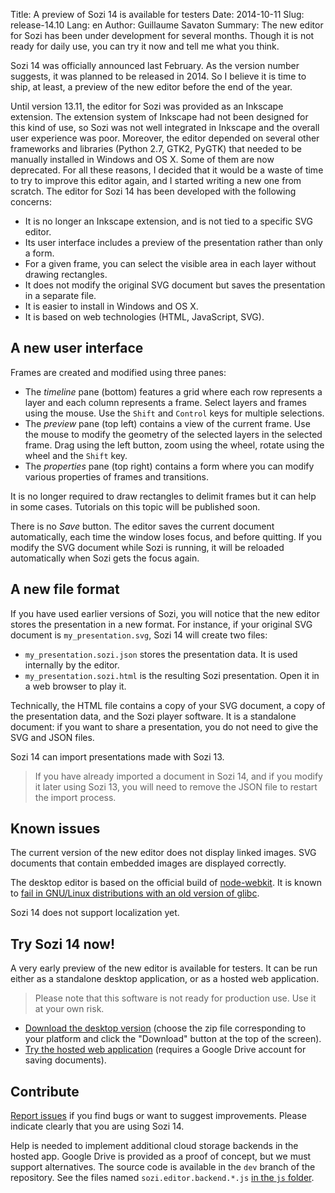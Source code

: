 Title: A preview of Sozi 14 is available for testers
Date: 2014-10-11
Slug: release-14.10
Lang: en
Author: Guillaume Savaton
Summary:
    The new editor for Sozi has been under development for several months.
    Though it is not ready for daily use, you can try it now and tell me what you think.

Sozi 14 was officially announced last February.
As the version number suggests, it was planned to be released in 2014.
So I believe it is time to ship, at least, a preview of the new editor
before the end of the year.

Until version 13.11, the editor for Sozi was provided as an Inkscape extension.
The extension system of Inkscape had not been designed for this kind of use,
so Sozi was not well integrated in Inkscape and the overall user experience was poor.
Moreover, the editor depended on several other frameworks and libraries
(Python 2.7, GTK2, PyGTK) that needed to be manually installed in Windows and OS X.
Some of them are now deprecated.
For all these reasons, I decided that it would be a waste of time to try
to improve this editor again, and I started writing a new one from scratch.
The editor for Sozi 14 has been developed with the following concerns:

* It is no longer an Inkscape extension, and is not tied to a specific SVG editor.
* Its user interface includes a preview of the presentation rather than only a form.
* For a given frame, you can select the visible area in each layer without drawing rectangles.
* It does not modify the original SVG document but saves the presentation in a separate file.
* It is easier to install in Windows and OS X.
* It is based on web technologies (HTML, JavaScript, SVG).

A new user interface
--------------------

Frames are created and modified using three panes:

* The *timeline* pane (bottom) features a grid where each row represents a layer and each column
  represents a frame. Select layers and frames using the mouse.
  Use the `Shift` and `Control` keys for multiple selections.
* The *preview* pane (top left) contains a view of the current frame.
  Use the mouse to modify the geometry of the selected layers in the selected frame.
  Drag using the left button, zoom using the wheel, rotate using the wheel and the `Shift` key.
* The *properties* pane (top right) contains a form where you can modify various
  properties of frames and transitions.

It is no longer required to draw rectangles to delimit frames
but it can help in some cases.
Tutorials on this topic will be published soon.

There is no *Save* button.
The editor saves the current document automatically, each time the window loses focus,
and before quitting.
If you modify the SVG document while Sozi is running, it will be reloaded automatically when
Sozi gets the focus again.

A new file format
-----------------

If you have used earlier versions of Sozi, you will notice that the new editor
stores the presentation in a new format.
For instance, if your original SVG document is `my_presentation.svg`, Sozi 14 will create
two files:

* `my_presentation.sozi.json` stores the presentation data. It is used internally by the editor.
* `my_presentation.sozi.html` is the resulting Sozi presentation. Open it in a web browser to play it.

Technically, the HTML file contains a copy of your SVG document, a copy of the presentation data,
and the Sozi player software.
It is a standalone document: if you want to share a presentation, you do not need to give the
SVG and JSON files.

Sozi 14 can import presentations made with Sozi 13.

> If you have already imported a document in Sozi 14, and if you
> modify it later using Sozi 13, you will need to remove the JSON file to
> restart the import process.

Known issues
------------

The current version of the new editor does not display linked images.
SVG documents that contain embedded images are displayed correctly.

The desktop editor is based on the official build of [node-webkit](https://github.com/rogerwang/node-webkit).
It is known to [fail in GNU/Linux distributions with an old version
of glibc](https://github.com/rogerwang/node-webkit/issues/1366).

Sozi 14 does not support localization yet.

Try Sozi 14 now!
----------------

A very early preview of the new editor is available for testers.
It can be run either as a standalone desktop application, or as a hosted web application.

> Please note that this software is not ready for production use.
> Use it at your own risk.

* [Download the desktop version](https://drive.google.com/folderview?id=0ByRUreHgekjMemhONHd4TGY4V3M&usp=sharing) (choose the zip file corresponding
to your platform and click the "Download" button at the top of the screen).
* [Try the hosted web application](http://sozi.baierouge.fr/demo/) (requires a Google Drive account for saving documents).

Contribute
----------

[Report issues](https://github.com/senshu/Sozi/issues) if you find bugs
or want to suggest improvements.
Please indicate clearly that you are using Sozi 14.

Help is needed to implement additional cloud storage backends in the hosted app.
Google Drive is provided as a proof of concept, but we must support alternatives.
The source code is available in the `dev` branch of the repository.
See the files named `sozi.editor.backend.*.js` [in the `js` folder](https://github.com/senshu/Sozi/tree/dev/js).
